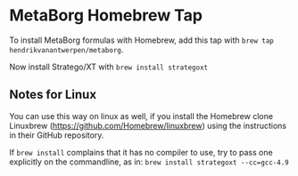 # MetaBorg Homebrew Tap

To install MetaBorg formulas with Homebrew, add this tap with
```brew tap hendrikvanantwerpen/metaborg```.

Now install Stratego/XT with
```brew install strategoxt```

## Notes for Linux

You can use this way on linux as well, if you install the Homebrew
clone Linuxbrew (https://github.com/Homebrew/linuxbrew) using the
instructions in their GitHub repository.

If `brew install` complains that it has no compiler to use, try to
pass one explicitly on the commandline, as in:
```brew install strategoxt --cc=gcc-4.9```
